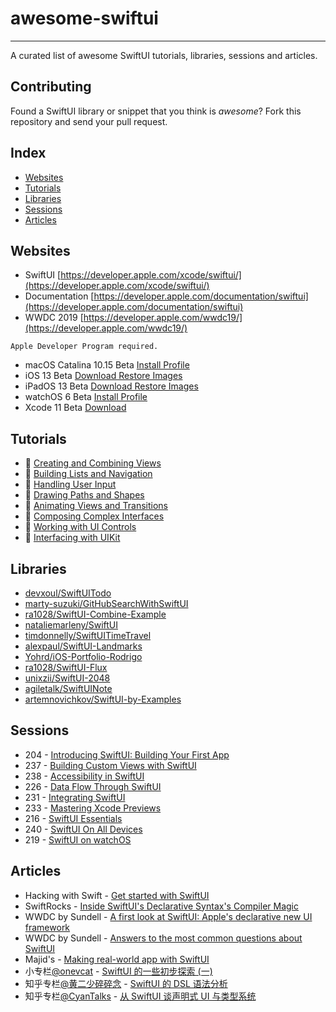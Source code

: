 # awesome-swiftui

---

A curated list of awesome SwiftUI tutorials, libraries, sessions and articles.

## Contributing

Found a SwiftUI library or snippet that you think is *awesome*? Fork this repository and send your pull request.

## Index

  - [Websites](#websites) 
  - [Tutorials](#tutorials)
  - [Libraries](#libraries)
  - [Sessions](#sessions)
  - [Articles](#articles)

## Websites

* SwiftUI [https://developer.apple.com/xcode/swiftui/](https://developer.apple.com/xcode/swiftui/)
* Documentation [https://developer.apple.com/documentation/swiftui](https://developer.apple.com/documentation/swiftui)
* WWDC 2019 [https://developer.apple.com/wwdc19/](https://developer.apple.com/wwdc19/)

```
Apple Developer Program required.
```

* macOS Catalina 10.15 Beta [Install Profile](https://developer.apple.com/services-account/download?path=/WWDC_2019/macOS_10.15_Developer_Beta_Access_Utility/macOSDeveloperBetaAccessUtility.dmg)
* iOS 13 Beta [Download Restore Images](https://developer.apple.com/download/#ios-restore-images-iphone-new)
* iPadOS 13 Beta [Download Restore Images](https://developer.apple.com/download/#ios-restore-images-iphone-new)
* watchOS 6 Beta [Install Profile](https://developer.apple.com/services-account/download?path=/WWDC_2019/watchOS_6_beta_Configuration_Profile/watchOS_6_Beta_Profilemobileconfig.mobileconfig)
* Xcode 11 Beta [Download](https://developer.apple.com/services-account/download?path=/WWDC_2019/Xcode_11_Beta/Xcode_11_Beta.xip)

## Tutorials

*  [Creating and Combining Views](https://developer.apple.com/tutorials/swiftui/creating-and-combining-views)
*  [Building Lists and Navigation](https://developer.apple.com/tutorials/swiftui/building-lists-and-navigation)
*  [Handling User Input](https://developer.apple.com/tutorials/swiftui/handling-user-input)
*  [Drawing Paths and Shapes](https://developer.apple.com/tutorials/swiftui/drawing-paths-and-shapes)
*  [Animating Views and Transitions](https://developer.apple.com/tutorials/swiftui/animating-views-and-transitions)
*  [Composing Complex Interfaces](https://developer.apple.com/tutorials/swiftui/composing-complex-interfaces)
*  [Working with UI Controls](https://developer.apple.com/tutorials/swiftui/working-with-ui-controls)
*  [Interfacing with UIKit](https://developer.apple.com/tutorials/swiftui/interfacing-with-uikit)

## Libraries

* [devxoul/SwiftUITodo](https://github.com/devxoul/SwiftUITodo)
* [marty-suzuki/GitHubSearchWithSwiftUI](https://github.com/marty-suzuki/GitHubSearchWithSwiftUI)
* [ra1028/SwiftUI-Combine-Example](https://github.com/ra1028/SwiftUI-Combine-Example)
* [nataliemarleny/SwiftUI](https://github.com/nataliemarleny/SwiftUI)
* [timdonnelly/SwiftUITimeTravel](https://github.com/timdonnelly/SwiftUITimeTravel)
* [alexpaul/SwiftUI-Landmarks](https://github.com/alexpaul/SwiftUI-Landmarks)
* [Yohrd/iOS-Portfolio-Rodrigo](https://github.com/Yohrd/iOS-Portfolio-Rodrigo)
* [ra1028/SwiftUI-Flux](https://github.com/ra1028/SwiftUI-Flux)
* [unixzii/SwiftUI-2048](https://github.com/unixzii/SwiftUI-2048)
* [agiletalk/SwiftUINote](https://github.com/agiletalk/SwiftUINote)
* [artemnovichkov/SwiftUI-by-Examples](https://github.com/artemnovichkov/SwiftUI-by-Examples)


## Sessions

* 204 - [Introducing SwiftUI: Building Your First App](https://developer.apple.com/videos/play/wwdc2019/204/)
* 237 - [Building Custom Views with SwiftUI](https://developer.apple.com/videos/play/wwdc2019/237)
* 238 - [Accessibility in SwiftUI](https://developer.apple.com/videos/play/wwdc2019/238)
* 226 - [Data Flow Through SwiftUI](https://developer.apple.com/videos/play/wwdc2019/226)
* 231 - [Integrating SwiftUI](https://developer.apple.com/videos/play/wwdc2019/231)
* 233 - [Mastering Xcode Previews](https://developer.apple.com/videos/play/wwdc2019/233)
* 216 - [SwiftUI Essentials](https://developer.apple.com/videos/play/wwdc2019/216)
* 240 - [SwiftUI On All Devices](https://developer.apple.com/videos/play/wwdc2019/240)
* 219 - [SwiftUI on watchOS](https://developer.apple.com/videos/play/wwdc2019/219)

## Articles

* Hacking with Swift - [Get started with SwiftUI](https://www.hackingwithswift.com/articles/194/get-started-with-swiftui)
* SwiftRocks - [Inside SwiftUI's Declarative Syntax's Compiler Magic](https://swiftrocks.com/inside-swiftui-compiler-magic.html)
* WWDC by Sundell - [A first look at SwiftUI: Apple's declarative new UI framework](https://wwdcbysundell.com/2019/swiftui-first-look/)
* WWDC by Sundell - [Answers to the most common questions about SwiftUI](https://wwdcbysundell.com/2019/swiftui-common-questions/)
* Majid's - [Making real-world app with SwiftUI](https://mecid.github.io/2019/06/05/swiftui-making-real-world-app/)
* 小专栏[@onevcat](https://xiaozhuanlan.com/u/onevcat) - [SwiftUI 的一些初步探索 (一)](https://xiaozhuanlan.com/topic/7652341890)
* 知乎专栏[@黄二少碎碎念](https://zhuanlan.zhihu.com/hjcapple) - [SwiftUI 的 DSL 语法分析](https://zhuanlan.zhihu.com/p/68294674)
* 知乎专栏[@CyanTalks](https://zhuanlan.zhihu.com/cyantalks) - [从 SwiftUI 谈声明式 UI 与类型系统](https://zhuanlan.zhihu.com/p/68275232)

